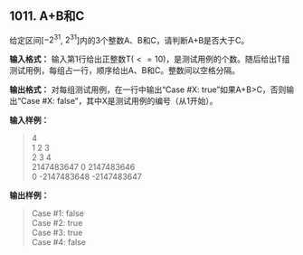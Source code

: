 ﻿## 1011. A+B和C
给定区间[$-2^{31}$, $2^{31}$]内的3个整数A、B和C，请判断A+B是否大于C。

**输入格式：**
输入第1行给出正整数T($<=10$)，是测试用例的个数。随后给出T组测试用例，每组占一行，顺序给出A、B和C。整数间以空格分隔。

**输出格式：**
对每组测试用例，在一行中输出“Case #X: true”如果A+B>C，否则输出“Case #X: false”，其中X是测试用例的编号（从1开始）。

**输入样例：**
>4  
1 2 3  
2 3 4  
2147483647 0 2147483646  
0 -2147483648 -2147483647  

**输出样例：**
>Case #1: false  
Case #2: true  
Case #3: true  
Case #4: false  